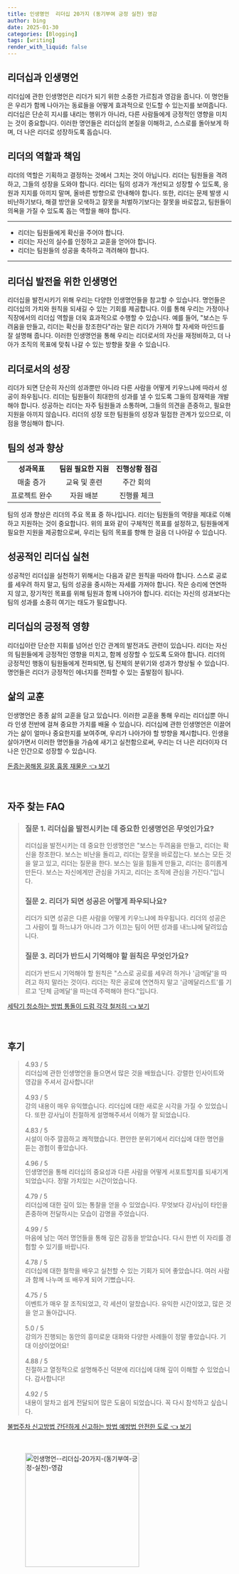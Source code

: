 ```yaml
---
title: 인생명언  리더십 20가지 (동기부여 긍정 실천) 영감
author: bing
date: 2025-01-30
categories: [Blogging]
tags: [writing]
render_with_liquid: false
---
```



<h2 id='리더십과 인생명언'>리더십과 인생명언</h2>

<p>리더십에 관한 인생명언은 리더가 되기 위한 소중한 가르침과 영감을 줍니다. 이 명언들은 우리가 함께 나아가는 동료들을 어떻게 효과적으로 인도할 수 있는지를 보여줍니다. 리더십은 단순히 지시를 내리는 행위가 아니라, 다른 사람들에게 긍정적인 영향을 미치는 것이 중요합니다. 이러한 명언들은 리더십의 본질을 이해하고, 스스로를 돌아보게 하며, 더 나은 리더로 성장하도록 돕습니다.</p>

<h2 id='리더의 역할과 책임'>리더의 역할과 책임</h2>

<p>리더의 역할은 기획하고 결정하는 것에서 그치는 것이 아닙니다. 리더는 팀원들을 격려하고, 그들의 성장을 도와야 합니다. 리더는 팀의 성과가 개선되고 성장할 수 있도록, 응원과 지지를 아끼지 말며, 올바른 방향으로 안내해야 합니다. 또한, 리더는 문제 발생 시 비난하기보다, 해결 방안을 모색하고 잘못을 처벌하기보다는 잘못을 바로잡고, 팀원들이 의욕을 가질 수 있도록 돕는 역할을 해야 합니다.</p>

<hr />

<ul>
    <li>리더는 팀원들에게 확신을 주어야 합니다.</li>
    <li>리더는 자신의 실수를 인정하고 교훈을 얻어야 합니다.</li>
    <li>리더는 팀원들의 성공을 축하하고 격려해야 합니다.</li>
</ul>

<hr />

<h2 id='리더십 발전을 위한 인생명언'>리더십 발전을 위한 인생명언</h2>

<p>리더십을 발전시키기 위해 우리는 다양한 인생명언들을 참고할 수 있습니다. 명언들은 리더십의 가치와 원칙을 되새길 수 있는 기회를 제공합니다. 이를 통해 우리는 가정이나 직장에서의 리더십 역할을 더욱 효과적으로 수행할 수 있습니다. 예를 들어, "보스는 두려움을 만들고, 리더는 확신을 창조한다"라는 말은 리더가 가져야 할 자세와 마인드를 잘 설명해 줍니다. 이러한 인생명언을 통해 우리는 리더로서의 자신을 재정비하고, 더 나아가 조직의 목표에 맞춰 나갈 수 있는 방향을 찾을 수 있습니다.</p>

<h2 id='리더로서의 성장'>리더로서의 성장</h2>

<p>리더가 되면 단순히 자신의 성과뿐만 아니라 다른 사람을 어떻게 키우느냐에 따라서 성공이 좌우됩니다. 리더는 팀원들이 최대한의 성과를 낼 수 있도록 그들의 잠재력을 개발해야 합니다. 성공하는 리더는 자주 팀원들과 소통하며, 그들의 의견을 존중하고, 필요한 지원을 아끼지 않습니다. 리더의 성장 또한 팀원들의 성장과 밀접한 관계가 있으므로, 이 점을 명심해야 합니다.</p>

<h2 id='팀의 성과 향상'>팀의 성과 향상</h2>

<table>
    <tr>
        <td style="text-align: center; height: 17px;"><b>성과목표</b></td>
        <td style="text-align: center; height: 17px;"><b>팀원 필요한 지원</b></td>
        <td style="text-align: center; height: 17px;"><b>진행상황 점검</b></td>
    </tr>
    <tr>
        <td style="text-align: center; height: 17px;">매출 증가</td>
        <td style="text-align: center; height: 17px;">교육 및 훈련</td>
        <td style="text-align: center; height: 17px;">주간 회의</td>
    </tr>
    <tr>
        <td style="text-align: center; height: 17px;">프로젝트 완수</td>
        <td style="text-align: center; height: 17px;">자원 배분</td>
        <td style="text-align: center; height: 17px;">진행률 체크</td>
    </tr>
</table>

<p>팀의 성과 향상은 리더의 주요 목표 중 하나입니다. 리더는 팀원들의 역량을 제대로 이해하고 지원하는 것이 중요합니다. 위의 표와 같이 구체적인 목표를 설정하고, 팀원들에게 필요한 지원을 제공함으로써, 우리는 팀의 목표를 향해 한 걸음 더 나아갈 수 있습니다.</p>

<h2 id='성공적인 리더십 실천'>성공적인 리더십 실천</h2>

<p>성공적인 리더십을 실천하기 위해서는 다음과 같은 원칙을 따라야 합니다. 스스로 공로를 세우려 하지 말고, 팀의 성공을 중시하는 자세를 가져야 합니다. 작은 승리에 연연하지 않고, 장기적인 목표를 위해 팀원과 함께 나아가야 합니다. 리더는 자신의 성과보다는 팀의 성과를 소중히 여기는 태도가 필요합니다.</p>

<h2 id='리더십의 긍정적 영향'>리더십의 긍정적 영향</h2>

<p>리더십이란 단순한 지휘를 넘어선 인간 관계의 발전과도 관련이 있습니다. 리더는 자신의 팀원들에게 긍정적인 영향을 미치고, 함께 성장할 수 있도록 도와야 합니다. 리더의 긍정적인 행동이 팀원들에게 전파되면, 팀 전체의 분위기와 성과가 향상될 수 있습니다. 명언들은 리더가 긍정적인 에너지를 전파할 수 있는 출발점이 됩니다.</p>

<h2 id='삶의 교훈'>삶의 교훈</h2>

<p>인생명언은 종종 삶의 교훈을 담고 있습니다. 이러한 교훈을 통해 우리는 리더십뿐 아니라 인생 전반에 걸쳐 중요한 가치를 배울 수 있습니다. 리더십에 관한 인생명언은 이끌어가는 삶이 얼마나 중요한지를 보여주며, 우리가 나아가야 할 방향을 제시합니다. 인생을 살아가면서 이러한 명언들을 가슴에 새기고 실천함으로써, 우리는 더 나은 리더이자 더 나은 인간으로 성장할 수 있습니다.</p>


<p><a class="click-button" title="돈줍는꿈해몽 길몽 흉몽 재물운" href="https://afficreate.github.io/posts/%EB%8F%88%EC%A4%8D%EB%8A%94%EA%BF%88%ED%95%B4%EB%AA%BD-%EA%B8%B8%EB%AA%BD-%ED%9D%89%EB%AA%BD-%EC%9E%AC%EB%AC%BC%EC%9A%B4/" rel="dofollow">돈줍는꿈해몽 길몽 흉몽 재물운 👈 보기</a></p><br>
<h2 id='자주_찾는_FAQ'>자주 찾는 FAQ</h2>
<div itemscope="" itemtype="https://schema.org/FAQPage">
<blockquote>
<div itemscope="" itemprop="mainEntity" itemtype="https://schema.org/Question">
<h3 itemprop="name">질문 1. 리더십을 발전시키는 데 중요한 인생명언은 무엇인가요?</h3>
<div itemscope="" itemprop="acceptedAnswer" itemtype="https://schema.org/Answer">
<span itemprop="text">
<p>리더십을 발전시키는 데 중요한 인생명언은 "보스는 두려움을 만들고, 리더는 확신을 창조한다. 보스는 비난을 돌리고, 리더는 잘못을 바로잡는다. 보스는 모든 것을 알고 있고, 리더는 질문을 한다. 보스는 일을 힘들게 만들고, 리더는 흥미롭게 만든다. 보스는 자신에게만 관심을 가지고, 리더는 조직에 관심을 가진다."입니다.</p>
</span>
</div>
</div>
<div itemscope="" itemprop="mainEntity" itemtype="https://schema.org/Question">
<h3 itemprop="name">질문 2. 리더가 되면 성공은 어떻게 좌우되나요?</h3>
<div itemscope="" itemprop="acceptedAnswer" itemtype="https://schema.org/Answer">
<span itemprop="text">
<p>리더가 되면 성공은 다른 사람을 어떻게 키우느냐에 좌우됩니다. 리더의 성공은 그 사람이 뭘 하느냐가 아니라 그가 이끄는 팀이 어떤 성과를 내느냐에 달려있습니다.</p>
</span>
</div>
</div>
<div itemscope="" itemprop="mainEntity" itemtype="https://schema.org/Question">
<h3 itemprop="name">질문 3. 리더가 반드시 기억해야 할 원칙은 무엇인가요?</h3>
<div itemscope="" itemprop="acceptedAnswer" itemtype="https://schema.org/Answer">
<span itemprop="text">
<p>리더가 반드시 기억해야 할 원칙은 "스스로 공로를 세우려 하거나 '금메달'을 따려고 하지 말라는 것이다. 리더는 작은 공로에 연연하지 말고 '금메달리스트'를 기르고 '단체 금메달'을 따는데 주력해야 한다."입니다.</p>
</span>
</div>
</div>
</blockquote>
</div>
<p><a class="click-button" title="세탁기 청소하는 방법 통돌이 드럼 각각 철저히" href="https://afficreate.github.io/posts/%EC%84%B8%ED%83%81%EA%B8%B0-%EC%B2%AD%EC%86%8C%ED%95%98%EB%8A%94-%EB%B0%A9%EB%B2%95-%ED%86%B5%EB%8F%8C%EC%9D%B4-%EB%93%9C%EB%9F%BC-%EA%B0%81%EA%B0%81-%EC%B2%A0%EC%A0%80%ED%9E%88/" rel="dofollow">세탁기 청소하는 방법 통돌이 드럼 각각 철저히 👈 보기</a></p><br>
<h2 id='후기'>후기</h2>
<div itemscope itemtype="https://schema.org/Product">
  <blockquote>
  <div itemprop="review" itemscope itemtype="https://schema.org/Review">
      <div itemprop="reviewRating" itemscope itemtype="https://schema.org/Rating"> <span itemprop="ratingValue">4.93</span> / <span itemprop="bestRating">5</span> </div>
      <span itemprop="reviewBody">리더십에 관한 인생명언을 들으면서 많은 것을 배웠습니다. 강렬한 인사이트와 영감을 주셔서 감사합니다!</span>
  </div>
  <br>
  <div itemprop="review" itemscope itemtype="https://schema.org/Review">
      <div itemprop="reviewRating" itemscope itemtype="https://schema.org/Rating"> <span itemprop="ratingValue">4.93</span> / <span itemprop="bestRating">5</span> </div>
      <span itemprop="reviewBody">강의 내용이 매우 유익했습니다. 리더십에 대한 새로운 시각을 가질 수 있었습니다. 또한 강사님이 친절하게 설명해주셔서 이해가 잘 되었습니다.</span>
  </div>
  <br>
  <div itemprop="review" itemscope itemtype="https://schema.org/Review">
      <div itemprop="reviewRating" itemscope itemtype="https://schema.org/Rating"> <span itemprop="ratingValue">4.83</span> / <span itemprop="bestRating">5</span> </div>
      <span itemprop="reviewBody">시설이 아주 깔끔하고 쾌적했습니다. 편안한 분위기에서 리더십에 대한 명언을 듣는 경험이 좋았습니다.</span>
  </div>
  <br>
  <div itemprop="review" itemscope itemtype="https://schema.org/Review">
      <div itemprop="reviewRating" itemscope itemtype="https://schema.org/Rating"> <span itemprop="ratingValue">4.96</span> / <span itemprop="bestRating">5</span> </div>
      <span itemprop="reviewBody">인생명언을 통해 리더십의 중요성과 다른 사람을 어떻게 서포트할지를 되새기게 되었습니다. 정말 가치있는 시간이었습니다.</span>
  </div>
  <br>
  <div itemprop="review" itemscope itemtype="https://schema.org/Review">
      <div itemprop="reviewRating" itemscope itemtype="https://schema.org/Rating"> <span itemprop="ratingValue">4.79</span> / <span itemprop="bestRating">5</span> </div>
      <span itemprop="reviewBody">리더십에 대한 깊이 있는 통찰을 얻을 수 있었습니다. 무엇보다 강사님이 타인을 존중하며 전달하시는 모습이 감명을 주었습니다.</span>
  </div>
  <br>
  <div itemprop="review" itemscope itemtype="https://schema.org/Review">
      <div itemprop="reviewRating" itemscope itemtype="https://schema.org/Rating"> <span itemprop="ratingValue">4.99</span> / <span itemprop="bestRating">5</span> </div>
      <span itemprop="reviewBody">마음에 남는 여러 명언들을 통해 깊은 감동을 받았습니다. 다시 한번 이 자리를 경험할 수 있기를 바랍니다.</span>
  </div>
  <br>
  <div itemprop="review" itemscope itemtype="https://schema.org/Review">
      <div itemprop="reviewRating" itemscope itemtype="https://schema.org/Rating"> <span itemprop="ratingValue">4.78</span> / <span itemprop="bestRating">5</span> </div>
      <span itemprop="reviewBody">리더십에 대한 철학을 배우고 실천할 수 있는 기회가 되어 좋았습니다. 여러 사람과 함께 나누며 또 배우게 되어 기뻤습니다.</span>
  </div>
  <br>
  <div itemprop="review" itemscope itemtype="https://schema.org/Review">
      <div itemprop="reviewRating" itemscope itemtype="https://schema.org/Rating"> <span itemprop="ratingValue">4.75</span> / <span itemprop="bestRating">5</span> </div>
      <span itemprop="reviewBody">이벤트가 매우 잘 조직되었고, 각 세션이 알찼습니다. 유익한 시간이었고, 많은 것을 얻고 돌아갑니다.</span>
  </div>
  <br>
  <div itemprop="review" itemscope itemtype="https://schema.org/Review">
      <div itemprop="reviewRating" itemscope itemtype="https://schema.org/Rating"> <span itemprop="ratingValue">5.0</span> / <span itemprop="bestRating">5</span> </div>
      <span itemprop="reviewBody">강의가 진행되는 동안의 흥미로운 대화와 다양한 사례들이 정말 좋았습니다. 기대 이상이었어요!</span>
  </div>
  <br>
  <div itemprop="review" itemscope itemtype="https://schema.org/Review">
      <div itemprop="reviewRating" itemscope itemtype="https://schema.org/Rating"> <span itemprop="ratingValue">4.88</span> / <span itemprop="bestRating">5</span> </div>
      <span itemprop="reviewBody">친절하고 열정적으로 설명해주신 덕분에 리더십에 대해 깊이 이해할 수 있었습니다. 감사합니다!</span>
  </div>
  <br>
  <div itemprop="review" itemscope itemtype="https://schema.org/Review">
      <div itemprop="reviewRating" itemscope itemtype="https://schema.org/Rating"> <span itemprop="ratingValue">4.92</span> / <span itemprop="bestRating">5</span> </div>
      <span itemprop="reviewBody">내용이 알차고 쉽게 전달되어 많은 도움이 되었습니다. 꼭 다시 참석하고 싶습니다.</span>
  </div>
  </blockquote>
</div>
<p><a class="click-button" title="불법주차 신고방법 간단하게 신고하는 방법 예방법 안전한 도로" href="https://afficreate.github.io/posts/%EB%B6%88%EB%B2%95%EC%A3%BC%EC%B0%A8-%EC%8B%A0%EA%B3%A0%EB%B0%A9%EB%B2%95-%EA%B0%84%EB%8B%A8%ED%95%98%EA%B2%8C-%EC%8B%A0%EA%B3%A0%ED%95%98%EB%8A%94-%EB%B0%A9%EB%B2%95-%EC%98%88%EB%B0%A9%EB%B2%95-%EC%95%88%EC%A0%84%ED%95%9C-%EB%8F%84%EB%A1%9C/" rel="dofollow">불법주차 신고방법 간단하게 신고하는 방법 예방법 안전한 도로 👈 보기</a></p><br>
<figure class="image"><img src="https://afficreate.github.io/assets/img/thumbnail/인생명언--리더십-20가지-(동기부여-긍정-실천)-영감.webp" alt="인생명언--리더십-20가지-(동기부여-긍정-실천)-영감" width="256" height="256"></figure>